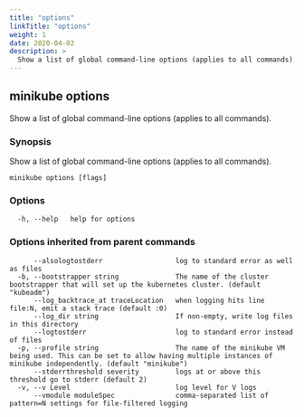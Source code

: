 ```yaml
---
title: "options"
linkTitle: "options"
weight: 1
date: 2020-04-02
description: >
  Show a list of global command-line options (applies to all commands).
---
```




## minikube options

Show a list of global command-line options (applies to all commands).

### Synopsis

Show a list of global command-line options (applies to all commands).

```
minikube options [flags]
```

### Options

```
  -h, --help   help for options
```

### Options inherited from parent commands

```
      --alsologtostderr                  log to standard error as well as files
  -b, --bootstrapper string              The name of the cluster bootstrapper that will set up the kubernetes cluster. (default "kubeadm")
      --log_backtrace_at traceLocation   when logging hits line file:N, emit a stack trace (default :0)
      --log_dir string                   If non-empty, write log files in this directory
      --logtostderr                      log to standard error instead of files
  -p, --profile string                   The name of the minikube VM being used. This can be set to allow having multiple instances of minikube independently. (default "minikube")
      --stderrthreshold severity         logs at or above this threshold go to stderr (default 2)
  -v, --v Level                          log level for V logs
      --vmodule moduleSpec               comma-separated list of pattern=N settings for file-filtered logging
```

